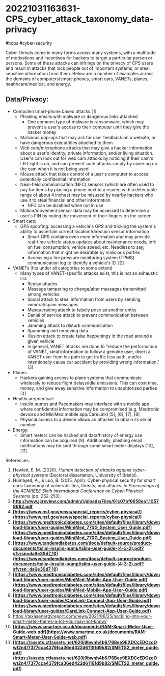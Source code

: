 # 20221031163631-CPS_cyber_attack_taxonomy_data-privacy
#hcps #cyber-security

Cyber threats come in many forms across many systems, with a multitude of motivations and incentives for hackers to target a particular person or persons. Some of these attacks can infringe on the privacy of CPS users and result in attacks that lock people out of important systems, or steal sensitive information from them. Below are a number of examples across the domains of computers/smart-phones, smart cars, VANETs, planes, healthcare/medical, and energy.

## Data/Privacy:
- Computer/smart-phone based attacks [1]
	- Phishing emails with malware or dangerous links attached
		- One common type of malware is ransomware, which may prevent a user's access to their computer until they give the hacker money
	- Malicious pop-ups that may ask for user feedback on a website, or have dangerous executibles attached to them
	- Web cam/microphone attacks that may give a hacker information about a user's identity, private information, and/or living situation. User's can look out for web cam attacks by noticing if their cam's LED light is on, and can prevent such attacks simply by covering up the cam when it is not being used.
	- Mouse attack that takes control of a user's computer to access potentially confidential information
	- Near-field communication (NFC) sensors (which are often used to pay for items by placing a phone next to a reader, with a detectable range of about 4 inches) may be misused by nearby hackers who use it to steal financial and other information
		- NFC can be disabled when not in use
	- Motion/movement sensor data may be accessed to determine a user's PIN by noting the movement of their fingers on the screen
- Smart cars:
	- GPS spoofing: accessing a vehicle's GPS and tricking the system's ability to ascertain correct location/direction sensor information
		- Smart GPS contains even more information and may provide real-time vehicle status updates about maintenance needs, info on fuel consumption, vehicle speed, etc. Needless to say, information that might be desirable by malicious parties
		- Accessing a tire pressure monitoring system (TPMS) communication log to identify a vehicle's ID. [2]
- VANETs (fits under all categories to some extent)
	- Many types of VANET-specific attacks exist, this is not an exhaustic list:
		- Replay attacks
		- Message tampering to change/alter messages transmitted among vehicles
		- Social attack  to steal information from users by sending immoral/spam messages
		- Masquerading attack to falsely pose as another entity
		- Denial of service attack to prevent communication between vehicles
		- Jamming attack to disturb communication
		- Spamming and removing data
		- Illusion attack to create false happenings in the road around a given vehicle
		- In general, VANET attacks are done to "reduce the performance of VANET, steal information to follow a genuine user, divert a VANET user from his path to get traffic less path, and/or intentionally cause car accident by providing wrong information." [3]
- Planes:
	- Hackers gaining access to plane systems that communicate wirelessly to reduce flight delays/idle emissions. This can cost time, money, and give away sensitive information to unauhtorized parties [4]
- Healthcare/medical: 
	- Insulin pumps and Pacemakers may interface with a mobile app where confidential information may be compromised (e.g. Medtronic devices and MiniMed mobile app/CareLink) [5], [6], [7], [8]
	- Physical access to a device allows an attacker to obtain its serial number
- Energy:
	- Smart meters can be hacked and data/history of energy use information can be acquired [9]. Additionally, phishing email notifications may be sent  through some smart meter displays [10], [11]

References:
1. Hewlett, E. M. (2020). _Human detection of attacks against cyber-physical systems_ (Doctoral dissertation, University of Bristol).
2. Humayed, A., & Luo, B. (2015, April). Cyber-physical security for smart cars: taxonomy of vulnerabilities, threats, and attacks. In _Proceedings of the ACM/IEEE Sixth International Conference on Cyber-Physical Systems_ (pp. 252-253).
3. **http://www.jcreview.com/admin/Uploads/Files/61c07bf6658ea1.10579682.pdf**
4. **[https://www.nsf.gov/news/special_reports/cyber-physical/](https://www.nsf.gov/news/special_reports/cyber-physical/)**
5. **[https://www.medtronicdiabetes.com/sites/default/files/library/download-library/user-guides/MiniMed_770G_System_User_Guide.pdf](https://www.medtronicdiabetes.com/sites/default/files/library/download-library/user-guides/MiniMed_770G_System_User_Guide.pdf)**
6. **[https://www.tandemdiabetes.com/docs/default-source/product-documents/tslim-insulin-pump/tslim-user-guide-(4-3-2).pdf?sfvrsn=da6e39d7_10](https://www.tandemdiabetes.com/docs/default-source/product-documents/tslim-insulin-pump/tslim-user-guide-(4-3-2).pdf?sfvrsn=da6e39d7_10)**
7. **[https://www.medtronicdiabetes.com/sites/default/files/library/download-library/user-guides/MiniMed-Mobile-App-User-Guide.pdf](https://www.medtronicdiabetes.com/sites/default/files/library/download-library/user-guides/MiniMed-Mobile-App-User-Guide.pdf)**
8. **[https://www.medtronicdiabetes.com/sites/default/files/library/download-library/user-guides/CareLink-Connect-App-User-Guide.pdf](https://www.medtronicdiabetes.com/sites/default/files/library/download-library/user-guides/CareLink-Connect-App-User-Guide.pdf)**
9. https://texasenergyreport.com/news/2021/06/25/hacking-into-your-smart-meter-theres-a-lot-you-may-not-know/
10. **[https://www.smartme.co.uk/documents/RAM-Smart-Meter-User-Guide-web.pdf](https://www.smartme.co.uk/documents/RAM-Smart-Meter-User-Guide-web.pdf)**
11. **[https://assets.ctfassets.net/620j9bwnh4b6/76Bee9EXDCcEDOzoOwt2n4/7377cca4379fca36ed422d6116fd9b82/SMETS2_meter_guide.pdf](https://assets.ctfassets.net/620j9bwnh4b6/76Bee9EXDCcEDOzoOwt2n4/7377cca4379fca36ed422d6116fd9b82/SMETS2_meter_guide.pdf)**